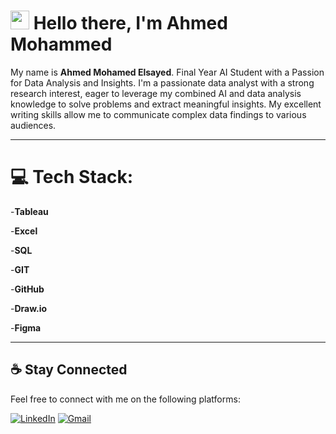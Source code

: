 # <img src="https://media.giphy.com/media/hvRJCLFzcasrR4ia7z/giphy.gif" width="30px"> Hello there, I'm Ahmed Mohammed
My name is **Ahmed Mohamed Elsayed**. Final Year AI Student with a Passion for Data Analysis and Insights.
I'm a passionate data analyst with a strong research interest, eager to leverage my combined AI and data analysis knowledge to solve problems and extract meaningful insights. My excellent writing skills allow me to communicate complex data findings to various audiences.

---

# 💻 Tech Stack:

-**Tableau**

-**Excel**

-**SQL**

-**GIT**

-**GitHub**

-**Draw.io**

-**Figma**

---

## ☕ Stay Connected

Feel free to connect with me on the following platforms:

[![LinkedIn](https://img.shields.io/badge/LinkedIn-0077B5?style=for-the-badge&logo=linkedin&logoColor=white)](https://www.linkedin.com/in/ahmed-mohammed-112637344/)
[![Gmail](https://img.shields.io/badge/Website-000000?style=for-the-badge&logo=google-chrome&logoColor=white)](ahmedelsayed6542404@gmail.com)


